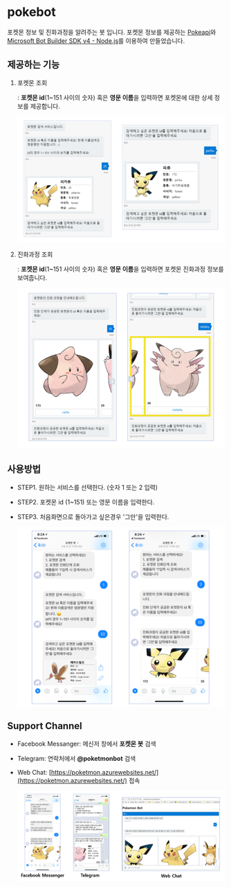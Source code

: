 # pokebot
포켓몬 정보 및 진화과정을 알려주는 봇 입니다. 포켓몬 정보를 제공하는 [Pokeapi](https://pokeapi.co/)와 [Microsoft Bot Builder SDK v4 - Node.js](https://github.com/Microsoft/botbuilder-js)를 이용하여 만들었습니다. 

## 제공하는 기능 
1. 포켓몬 조회 
    
    : **포켓몬 id**(1~151 사이의 숫자) 혹은 **영문 이름**을 입력하면 포켓몬에 대한 상세 정보를 제공합니다. 

    ![003](./images/003.PNG)

2. 진화과정 조회

    : **포켓몬 id**(1~151 사이의 숫자) 혹은 **영문 이름**을 입력하면 포켓몬 진화과정 정보를 보여줍니다.

    ![004](./images/004.PNG)


## 사용방법
* STEP1. 원하는 서비스를 선택한다. (숫자 1 또는 2 입력)
* STEP2. 포켓몬 id (1~151) 또는 영문 이름을 입력한다.
* STEP3. 처음화면으로 돌아가고 싶은경우 '그만'을 입력한다. 

    ![001](./images/001.PNG)

## Support Channel
* Facebook Messanger: 메신저 창에서 **포켓몬 봇** 검색
* Telegram: 연락처에서 **@poketmonbot** 검색
* Web Chat: [https://poketmon.azurewebsites.net/](https://poketmon.azurewebsites.net/) 접속

    ![007](./images/007.PNG)


